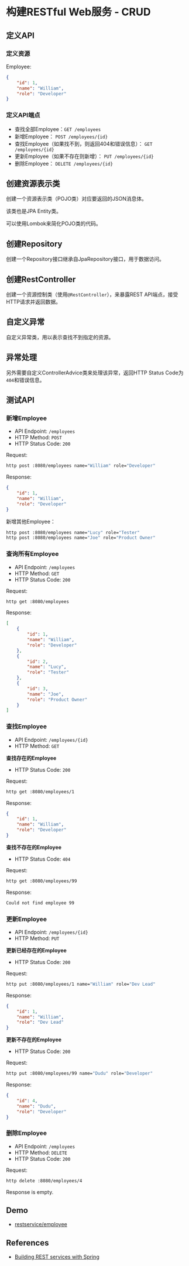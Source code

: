 # 构建RESTful Web服务 - CRUD

## 定义API

### 定义资源

Employee:
```json
{
    "id": 1,
    "name": "William",
    "role": "Developer"
}
```

### 定义API端点

- 查找全部Employee：`GET /employees`
- 新增Employee： `POST /employees/{id}`
- 查找Employee（如果找不到，则返回404和错误信息）： `GET /employees/{id}`
- 更新Employee（如果不存在则新增）： `PUT /employees/{id}`
- 删除Employee： `DELETE /employees/{id}`

## 创建资源表示类

创建一个资源表示类（POJO类）对应要返回的JSON消息体。

该类也是JPA Entity类。

可以使用Lombok来简化POJO类的代码。

## 创建Repository

创建一个Repository接口继承自JpaRepository接口，用于数据访问。


## 创建RestController

创建一个资源控制类（使用`@RestController`），来暴露REST API端点，接受HTTP请求并返回数据。


## 自定义异常

自定义异常类，用以表示查找不到指定的资源。



## 异常处理

另外需要自定义ControllerAdvice类来处理该异常，返回HTTP Status Code为`404`和错误信息。

## 测试API

### 新增Employee

- API Endpoint: `/employees`
- HTTP Method: `POST`
- HTTP Status Code: `200`

Request:
```bash
http post :8080/employees name="William" role="Developer"
```

Response:
```json
{
    "id": 1,
    "name": "William",
    "role": "Developer"
}
```

新增其他Employee：
```bash
http post :8080/employees name="Lucy" role="Tester"
http post :8080/employees name="Joe" role="Product Owner"
```

### 查询所有Employee

- API Endpoint: `/employees`
- HTTP Method: `GET`
- HTTP Status Code: `200`

Request:
```bash
http get :8080/employees
```

Response:
```json
[
    {
        "id": 1,
        "name": "William",
        "role": "Developer"
    },
    {
        "id": 2,
        "name": "Lucy",
        "role": "Tester"
    },
    {
        "id": 3,
        "name": "Joe",
        "role": "Product Owner"
    }
]
```

### 查找Employee

- API Endpoint: `/employees/{id}`
- HTTP Method: `GET`

**查找存在的Employee**

- HTTP Status Code: `200`

Request:
```bash
http get :8080/employees/1
```

Response:
```json
{
    "id": 1,
    "name": "William",
    "role": "Developer"
}
```

**查找不存在的Employee**

- HTTP Status Code: `404`

Request:
```bash
http get :8080/employees/99
```

Response:
```txt
Could not find employee 99
```


### 更新Employee

- API Endpoint: `/employees/{id}`
- HTTP Method: `PUT`

**更新已经存在的Employee**

- HTTP Status Code: `200`

Request:
```bash
http put :8080/employees/1 name="William" role="Dev Lead"
```

Response:
```json
{
    "id": 1,
    "name": "William",
    "role": "Dev Lead"
}
```

**更新不存在的Employee**

- HTTP Status Code: `200`

Request:
```bash
http put :8080/employees/99 name="Dudu" role="Developer"
```

Response:
```json
{
    "id": 4,
    "name": "Dudu",
    "role": "Developer"
}
```

### 删除Employee

- API Endpoint: `/employees`
- HTTP Method: `DELETE`
- HTTP Status Code: `200`

Request:
```bash
http delete :8080/employees/4
```

Response is empty.


## Demo

- [restservice/employee](https://github.com/xdevops-caj-lab-cloudnative-tk/restservice-h2/tree/main/src/main/java/com/example/restservice/employee)

## References

- [Building REST services with Spring](https://spring.io/guides/tutorials/rest/)

